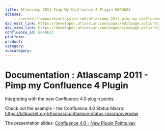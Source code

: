 ```yaml
---
title: Atlascamp 2011 Pimp My Confluence 4 Plugin 6849623
aliases:
    - /server/framework/atlassian-sdk/atlascamp-2011-pimp-my-confluence-4-plugin-6849623.html
dac_edit_link: https://developer.atlassian.com/pages/editpage.action?cjm=wozere&pageId=6849623
dac_view_link: https://developer.atlassian.com/pages/viewpage.action?cjm=wozere&pageId=6849623
confluence_id: 6849623
platform:
product:
category:
subcategory:
---
```

# Documentation : Atlascamp 2011 - Pimp my Confluence 4 Plugin

Integrating with the new Confluence 4.0 plugin points

Check out the example - the Confluence 4.0 Status Macro: <a href="https://bitbucket.org/rthomas/confluence-status-macro/overview" class="uri external-link">https://bitbucket.org/rthomas/confluence-status-macro/overview</a>

The presentation slides: [Confluence 4.0 - New Plugin Points.key](attachments/6849623/7078095.key)


















































































































































































































































































































